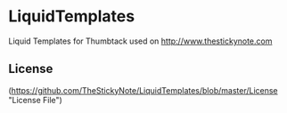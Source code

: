# LiquidTemplates
Liquid Templates for Thumbtack used on http://www.thestickynote.com

## License
(https://github.com/TheStickyNote/LiquidTemplates/blob/master/License "License File")

